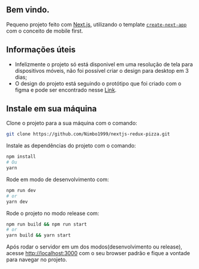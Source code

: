 ## Bem vindo.

Pequeno projeto feito com [Next.js](https://nextjs.org/), utilizando o template [`create-next-app`](https://github.com/vercel/next.js/tree/canary/packages/create-next-app) com o conceito de mobile first.

## Informações úteis

* Infelizmente o projeto só está disponivel em uma resolução de tela para dispositivos móveis, não foi possível criar o design
para desktop em 3 dias;
* O design do projeto está seguindo o protótipo que foi criado com o figma e pode ser encontrado nesse [Link](https://www.figma.com/file/JBdZl8S06AweaCG43UQLHW/Pizza-Form?node-id=0%3A1).

## Instale em sua máquina

Clone o projeto para a sua máquina com o comando:

```bash
git clone https://github.com/Nimbo1999/nextjs-redux-pizza.git
```

Instale as dependências do projeto com o comando:

```bash
npm install
# Ou
yarn
```

Rode em modo de desenvolvimento com:

```bash
npm run dev
# or
yarn dev
```

Rode o projeto no modo release com:

```bash
npm run build && npm run start
# or
yarn build && yarn start
```

Após rodar o servidor em um dos modos(desenvolvimento ou release), acesse [http://localhost:3000](http://localhost:3000) com o
seu browser padrão e fique a vontade para navegar no projeto.